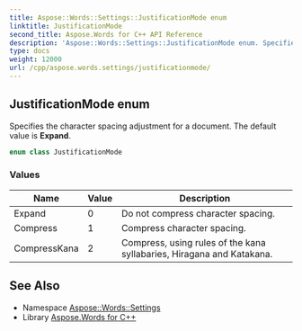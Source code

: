 ```yaml
---
title: Aspose::Words::Settings::JustificationMode enum
linktitle: JustificationMode
second_title: Aspose.Words for C++ API Reference
description: 'Aspose::Words::Settings::JustificationMode enum. Specifies the character spacing adjustment for a document. The default value is Expand in C++.'
type: docs
weight: 12000
url: /cpp/aspose.words.settings/justificationmode/
---
```

## JustificationMode enum


Specifies the character spacing adjustment for a document. The default value is **Expand**.

```cpp
enum class JustificationMode
```

### Values

| Name | Value | Description |
| --- | --- | --- |
| Expand | 0 | Do not compress character spacing. |
| Compress | 1 | Compress character spacing. |
| CompressKana | 2 | Compress, using rules of the kana syllabaries, Hiragana and Katakana. |

## See Also

* Namespace [Aspose::Words::Settings](../)
* Library [Aspose.Words for C++](../../)
